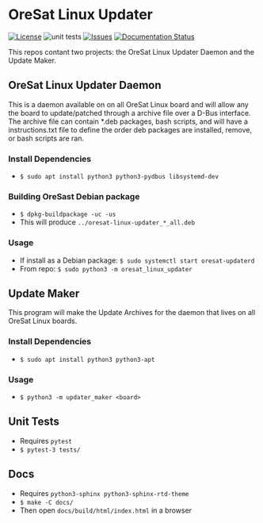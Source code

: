 # OreSat Linux Updater

[![License](https://img.shields.io/github/license/oresat/oresat-linux-updater)](./LICENSE)
![unit tests](https://github.com/oresat/oresat-linux-updater/workflows/unit%20tests/badge.svg)
[![Issues](https://img.shields.io/github/issues/oresat/oresat-linux-updater)](https://github.com/oresat/oresat-linux-updater/issues)
[![Documentation Status](https://readthedocs.org/projects/oresat-linux-updater/badge/?version=latest)](https://oresat-linux.readthedocs.io/projects/oresat-linux-updater/en/latest/?badge=latest)

This repos contant two projects: the OreSat Linux Updater Daemon and the Update Maker.

## OreSat Linux Updater Daemon

This is a daemon available on on all OreSat Linux board and will allow any the
board to update/patched through a archive file over a D-Bus interface.
The archive file can contain *.deb packages, bash scripts, and will have a
instructions.txt file to define the order deb packages are installed, remove,
or bash scripts are ran.

### Install Dependencies

- `$ sudo apt install python3 python3-pydbus libsystemd-dev`

### Building OreSast Debian package

- `$ dpkg-buildpackage -uc -us`
- This will produce `../oresat-linux-updater_*_all.deb`  

### Usage

- If install as a Debian package: `$ sudo systemctl start oresat-updaterd`
- From repo: `$ sudo python3 -m oresat_linux_updater`

## Update Maker

This program will make the Update Archives for the daemon that lives on all
OreSat Linux boards.

### Install Dependencies

- `$ sudo apt install python3 python3-apt`

### Usage

- `$ python3 -m updater_maker <board>`

## Unit Tests

- Requires `pytest`
- `$ pytest-3 tests/`

## Docs

- Requires `python3-sphinx python3-sphinx-rtd-theme`
- `$ make -C docs/`
- Then open `docs/build/html/index.html` in a browser
